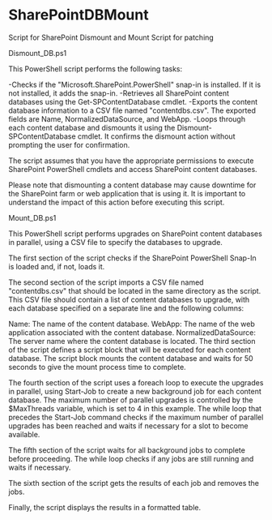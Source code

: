 # SharePointDBMount
Script for SharePoint Dismount and Mount Script for patching

Dismount_DB.ps1 

This PowerShell script performs the following tasks:

-Checks if the "Microsoft.SharePoint.PowerShell" snap-in is installed. If it is not installed, it adds the snap-in.
-Retrieves all SharePoint content databases using the Get-SPContentDatabase cmdlet.
-Exports the content database information to a CSV file named "contentdbs.csv". The exported fields are Name, NormalizedDataSource, and WebApp.
-Loops through each content database and dismounts it using the Dismount-SPContentDatabase cmdlet. It confirms the dismount action without prompting the user for confirmation.


The script assumes that you have the appropriate permissions to execute SharePoint PowerShell cmdlets and access SharePoint content databases.

Please note that dismounting a content database may cause downtime for the SharePoint farm or web application that is using it. It is important to understand the impact of this action before executing this script.



Mount_DB.ps1

This PowerShell script performs upgrades on SharePoint content databases in parallel, using a CSV file to specify the databases to upgrade.

The first section of the script checks if the SharePoint PowerShell Snap-In is loaded and, if not, loads it.

The second section of the script imports a CSV file named "contentdbs.csv" that should be located in the same directory as the script. This CSV file should contain a list of content databases to upgrade, with each database specified on a separate line and the following columns:

Name: The name of the content database.
WebApp: The name of the web application associated with the content database.
NormalizedDataSource: The server name where the content database is located.
The third section of the script defines a script block that will be executed for each content database. The script block mounts the content database and waits for 50 seconds to give the mount process time to complete.

The fourth section of the script uses a foreach loop to execute the upgrades in parallel, using Start-Job to create a new background job for each content database. The maximum number of parallel upgrades is controlled by the $MaxThreads variable, which is set to 4 in this example. The while loop that precedes the Start-Job command checks if the maximum number of parallel upgrades has been reached and waits if necessary for a slot to become available.

The fifth section of the script waits for all background jobs to complete before proceeding. The while loop checks if any jobs are still running and waits if necessary.

The sixth section of the script gets the results of each job and removes the jobs.

Finally, the script displays the results in a formatted table.

